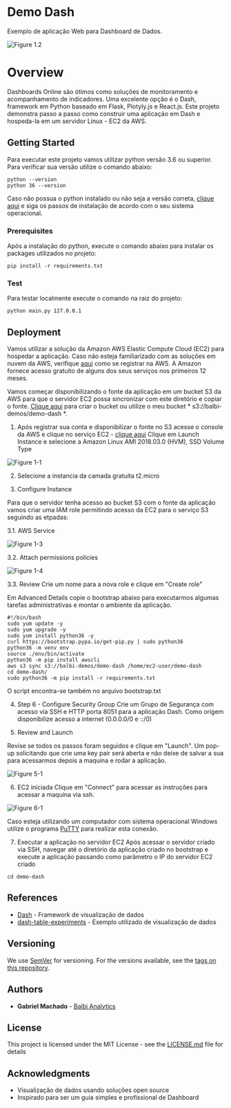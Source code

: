 # Demo Dash 

Exemplo de aplicação Web para Dashboard de Dados.  

![Figure 1.2](https://github.com/plotly/dash-table-experiments/raw/master/images/DataTable.gif)

# Overview

Dashboards Online são ótimos como soluções de monitoramento e acompanhamento de indicadores. 
Uma excelente opção é o Dash, framework em Python baseado em Flask, Plotyly.js e React.js. 
Este projeto demonstra passo a passo como construir uma aplicação em Dash e hospeda-la em um servidor Linux - EC2 da AWS. 

## Getting Started

Para executar este projeto vamos utilizar python versão 3.6 ou superior. Para verificar sua versão utilize o comando abaixo:

```
python --version 
python 36 --version
```

Caso não possua o python instalado ou não seja a versão correta, [clique aqui](https://wiki.python.org/moin/BeginnersGuide/Download) e siga os passos de instalação de acordo com o seu sistema operacional.

### Prerequisites

Após a instalação do python, execute o comando abaixo para instalar os packages utilizados no projeto:

```
pip install -r requirements.txt
```

### Test

Para testar localmente execute o comando na raiz do projeto:

```
python main.py 127.0.0.1
```


## Deployment

Vamos utilizar a solução da Amazon AWS Elastic Compute Cloud (EC2) para hospedar a aplicação.
Caso não esteja familiarizado com as soluções em nuvem da AWS, verifique [aqui](https://aws.amazon.com/pt/ec2/?sc_channel=PS&sc_campaign=acquisition_BR&sc_publisher=google&sc_medium=english_ec2_b&sc_content=ec2_e&sc_detail=ec2&sc_category=ec2&sc_segment=176355371727&sc_matchtype=e&sc_country=BR&s_kwcid=AL!4422!3!176355371727!e!!g!!ec2&ef_id=WkYTxQAAAK4HvA8g:20180702213413:s) como se registrar na AWS. A Amazon fornece acesso gratuito de alguns dos seus serviços nos primeiros 12 meses. 

Vamos começar disponibilizando o fonte da aplicação em um bucket S3 da AWS para que o servidor EC2 possa sincronizar com este diretório e copiar o fonte. [Clique aqui](https://s3.console.aws.amazon.com/s3) para criar o bucket ou utilize o meu bucket * s3://balbi-demos/demo-dash *. 

1. Após registrar sua conta e disponibilizar o fonte no S3 acesse o console da AWS e clique no serviço EC2 - [clique aqui](https://console.aws.amazon.com/ec2)
Clique em Launch Instance e selecione a Amazon Linux AMI 2018.03.0 (HVM), SSD Volume Type

![Figure 1-1](https://s3.amazonaws.com/balbi-demos/aws1.png "Figure 1-1")

2. Selecione a instancia da camada gratuita t2.micro

3. Configure Instance

Para que o servidor tenha acesso ao bucket S3 com o fonte da aplicação vamos criar uma IAM role permitindo acesso da EC2 para o serviço S3 seguindo as etpadas:

3.1. AWS Service

![Figure 1-3](https://d2908q01vomqb2.cloudfront.net/22d200f8670dbdb3e253a90eee5098477c95c23d/2017/11/15/1-trust1-693x630.png "Figure 1-3")

3.2. Attach permissions policies 

![Figure 1-4](https://d2wh20haedxe3f.cloudfront.net/sites/default/files/4_7.png "Figure 1-4")

3.3. Review 
Crie um nome para a nova role e clique em "Create role"

Em Advanced Details copie o bootstrap abaixo para executarmos algumas tarefas administrativas e montar o ambiente da aplicação.

```
#!/bin/bash
sudo yum update -y
sudo yum upgrade -y
sudo yum install python36 -y
curl https://bootstrap.pypa.io/get-pip.py | sudo python36
python36 -m venv env
source ./env/bin/activate
python36 -m pip install awscli
aws s3 sync s3://balbi-demos/demo-dash /home/ec2-user/demo-dash
cd demo-dash/
sudo python36 -m pip install -r requirements.txt
```

O script encontra-se também no arquivo bootstrap.txt

4. Step 6 - Configure Security Group 
Crie um Grupo de Segurança com acesso via SSH e HTTP porta 8051 para a aplicação Dash. Como origem disponibilize acesso a internet (0.0.0.0/0 e ::/0) 

5. Review and Launch 

Revise se todos os passos foram seguidos e clique em "Launch".
Um pop-up solicitando que crie uma key pair será aberta e não deixe de salvar a sua para acessarmos depois a maquina e rodar a aplicação.

![Figure 5-1](https://docs.aws.amazon.com/quickstarts/latest/vmlaunch/images/vm-new-key-pair.png "Figure 5-1")

6. EC2 iniciada
Clique em "Connect" para acessar as instruções para acessar a maquina via ssh. 

![Figure 6-1](https://www.nginx.com/wp-content/uploads/2017/11/aws-nlb-instance-connect.png "Figure 6-1")

Caso esteja utilizando um computador com sistema operacional Windows utilize o programa [PuTTY](https://www.putty.org/) para realizar esta conexão.

7. Executar a aplicação no servidor EC2
Após acessar o servidor criado via SSH, navegar até o diretório da aplicação criado no bootstrap e execute a aplicação passando como parâmetro o IP do servidor EC2 criado

```
cd demo-dash

```





## References

* [Dash](https://dash.plot.ly/) - Framework de visualização de dados
* [dash-table-experiments](https://github.com/plotly/dash-table-experiments) - Exemplo utilizado de visualização de dados


## Versioning

We use [SemVer](http://semver.org/) for versioning. For the versions available, see the [tags on this repository](https://github.com/your/project/tags). 

## Authors

* **Gabriel Machado** - [Balbi Analytics](http://balbi-site.s3-website-sa-east-1.amazonaws.com/)


## License

This project is licensed under the MIT License - see the [LICENSE.md](LICENSE.md) file for details

## Acknowledgments

* Visualização de dados usando soluções open source
* Inspirado para ser um guia simples e profissional de Dashboard

